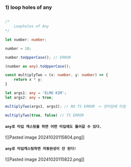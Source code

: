 


### 1) loop holes of any

```ts

/*
	Loopholes of Any
*/

let number: number;

number = 10;

number.toUpperCase(); // ERROR

(number as any).toUpperCase();

const multiplyTwo = (x: number, y: number) => {
	return x * y; 
}

let args1: any = 'ELMO KIM';
let args2: any = true;

multiplyTwo(args1, args2); // NO TS ERROR -> 런타임에 터짐

multiplyTwo(true, false) // TS ERROR

```

#### `any로 타입 캐스팅을 하면 어떤 타입에도 들어갈 수 있다.`


![[Pasted image 20241020115804.png]]

#### `any로 타입캐스팅하면 자동완성이 안 된다!`

![[Pasted image 20241020115822.png]]
